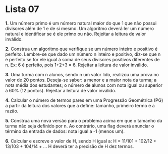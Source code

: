 
# Lista 07

**1.** Um número primo é um número natural maior do que 1 que não possui divisores além de 1 e de
si mesmo. Um algoritmo deverá ler um número natural e identificar se é ele primo ou não.
Rejeitar a leitura de valor inválido.

**2.** Construa um algoritmo que verifique se um número inteiro e positivo é perfeito. Lembre-se que
dado um número n inteiro e positivo, diz-se que n é perfeito se for ele igual à soma de seus
divisores positivos diferentes de n. Ex: 6 é perfeito, pois 1+2+3 = 6. Rejeitar a leitura de valor
inválido.

**3.** Uma turma com n alunos, sendo n um valor lido, realizou uma prova no valor de 20 pontos.
Deseja-se saber: a menor e a maior nota da turma; a nota média dos estudantes; o número de
alunos com nota igual ou superior à 60% (12 pontos). Rejeitar a leitura de valor inválido.

**4.** Calcular o número de termos pares em uma Progressão Geométrica (PG) a partir da leitura dos
valores que a define: tamanho, primeiro termo e a razão.

**5.** Construa uma nova versão para o problema acima em que o tamanho da turma não seja
definido por n. Ao contrário, uma flag deverá anunciar o término da entrada de dados: nota igual
a -1 (menos um).

**6.** Calcular e escreve o valor de H, sendo H igual a:
H = 11/101 + 102/12 + 13/103 + 104/14 + ...
H deverá ter a precisão de H dez termos.